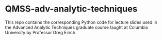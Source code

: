 # QMSS-adv-analytic-techniques

This repo contains the corresponding Python code for lecture slides used in the Advanced Analytic Techniques 
graduate course taught at Columbia University by Professor Greg Eirich.

